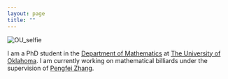 ```yaml
---
layout: page
title: ""
---
```


![OU_selfie](/assets/OU_selfie.jpeg)

I am a PhD student in the [Department of Mathematics](https://math.ou.edu/) at [The University of Oklahoma](https://www.ou.edu/web/). I am currently working on mathematical billiards under the supervision of [Pengfei Zhang](https://math.ou.edu/~pzhang/). 
